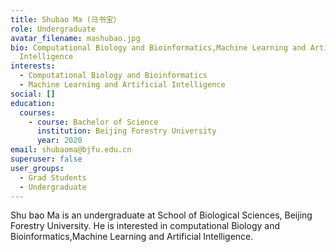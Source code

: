 ```yaml
---
title: Shubao Ma (马书宝）
role: Undergraduate
avatar_filename: mashubao.jpg
bio: Computational Biology and Bioinformatics,Machine Learning and Artificial
  Intelligence
interests:
  - Computational Biology and Bioinformatics
  - Machine Learning and Artificial Intelligence
social: []
education:
  courses:
    - course: Bachelor of Science
      institution: Beijing Forestry University
      year: 2020
email: shubaoma@bjfu.edu.cn
superuser: false
user_groups:
  - Grad Students
  - Undergraduate
---
```

Shu bao Ma is an undergraduate at School of Biological Sciences, Beijing Forestry University. He is interested in computational Biology and Bioinformatics,Machine Learning and Artificial Intelligence.
